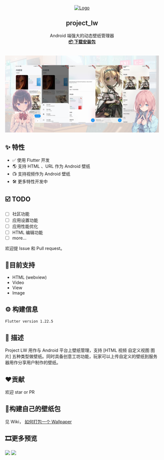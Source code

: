<br />
<p align="center">
  <a href="https://music.qier222.com" target="blank">
    <img src="https://ss3.bdstatic.com/70cFv8Sh_Q1YnxGkpoWK1HF6hhy/it/u=128476812,2256985719&fm=26&gp=0.jpg" alt="Logo" width="156" height="156">
  </a>
  <h2 align="center" style="font-weight: 600">project_lw</h2>

  <p align="center">
    Android 端强大的动态壁纸管理器
    <br />
    <a href="https://github.com/AugustToko/project_lw/suites/1910039621/artifacts/37523581" target="blank"><strong>📦️ 下载安装包</strong></a>
    <br />
    <br />
  </p>
</p>

<img src="https://raw.githubusercontent.com/AugustToko/project_lw/master/screenshots/tpp.png">

## ✨ 特性
- ✅ 使用 Flutter 开发
- 🌎️ 支持 HTML 、URL 作为 Android 壁纸
- 📺 支持视频作为 Android 壁纸
- 🛠 更多特性开发中


## ☑️ TODO
- [ ] 社区功能
- [ ] 应用设置功能
- [ ] 应用性能优化
- [ ] HTML 编辑功能
- [ ] more...

欢迎提 Issue 和 Pull request。


## 🚧目前支持
- HTML (webview)  
- Video  
- View  
- Image  


## ⚙️ 构建信息
```shell script
Flutter version 1.22.5
```


## 👀 描述
Project LW 用作与 Android 平台上壁纸管理，支持 [HTML 视频 自定义视图 图片] 五种类型做壁纸。同时具备创意工坊功能，玩家可以上传自定义的壁纸到服务器用作分享用户制作的壁纸。


## ❤贡献
欢迎 star or PR


## 🔨构建自己的壁纸包
见 Wiki， [如何打包一个 Wallpaper](https://github.com/AugustToko/project_lw/wiki/%E5%A6%82%E4%BD%95%E6%89%93%E5%8C%85%E4%B8%80%E4%B8%AA-Wallpaper)


## 🎞更多预览
<img src="https://github.com/AugustToko/project_lw/blob/master/screenshots/demo.gif?raw=true" height="640" >
<img src="https://github.com/AugustToko/project_lw/blob/master/screenshots/demo2.gif?raw=true" height="640" >
